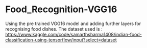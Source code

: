 # Food_Recognition-VGG16
Using the pre trained VGG16 model and adding further layers for recognising food dishes.
The dataset used is : https://www.kaggle.com/code/samarthsharma1408/indian-food-classification-using-tensorflow/input?select=dataset

